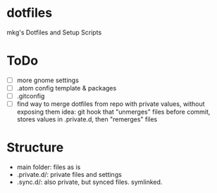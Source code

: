 # dotfiles

mkg's Dotfiles and Setup Scripts

# ToDo

- [ ] more gnome settings
- [ ] .atom config template & packages
- [ ] .gitconfig
- [ ] find way to merge dotfiles from repo with private values, without exposing them
  idea: git hook that "unmerges" files before commit, stores values in .private.d, then "remerges" files

# Structure

- main folder: files as is
- .private.d/: private files and settings
- .sync.d/: also private, but synced files. symlinked.
